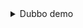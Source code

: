 <details>
  <summary>Dubbo demo</summary>
  <pre><code> 
    Downloaded from central: https://repo.maven.apache.org/maven2/aopalliance/aopalliance/1.0/aopalliance-1.0.jar (4.5 kB at 99 B/s)
    Downloading from central: https://repo.maven.apache.org/maven2/org/aspectj/aspectjrt/1.6.9/aspectjrt-1.6.9.jar
    Progress (5): 1.1/1.1 MB | 0.6/1.1 MB | 131/732 kB | 16/423 kB | 37/116 kB
    Progress (5): 1.1/1.1 MB | 0.6/1.1 MB | 131/732 kB | 16/423 kB | 41/116 kB
    Progress (5): 1.1/1.1 MB | 0.6/1.1 MB | 131/732 kB | 16/423 kB | 45/116 kB
    Progress (5): 1.1/1.1 MB | 0.6/1.1 MB | 131/732 kB | 16/423 kB | 49/116 kB
    Progress (5): 1.1/1.1 MB | 0.6/1.1 MB | 131/732 kB | 16/423 kB | 49/116 kB
    Progress (5): 1.1/1.1 MB | 0.6/1.1 MB | 131/732 kB | 16/423 kB | 49/116 kB
    Progress (5): 1.1 MB | 0.6/1.1 MB | 131/732 kB | 16/423 kB | 49/116 kB    
    Progress (5): 1.1 MB | 0.6/1.1 MB | 135/732 kB | 16/423 kB | 49/116 kB
    Progress (5): 1.1 MB | 0.6/1.1 MB | 139/732 kB | 16/423 kB | 49/116 kB
    Progress (5): 1.1 MB | 0.6/1.1 MB | 143/732 kB | 16/423 kB | 49/116 kB
    Progress (5): 1.1 MB | 0.6/1.1 MB | 147/732 kB | 16/423 kB | 49/116 kB
    Progress (5): 1.1 MB | 0.6/1.1 MB | 147/732 kB | 16/423 kB | 53/116 kB
    Progress (5): 1.1 MB | 0.6/1.1 MB | 147/732 kB | 16/423 kB | 57/116 kB
    Progress (5): 1.1 MB | 0.6/1.1 MB | 147/732 kB | 16/423 kB | 61/116 kB
    Progress (5): 1.1 MB | 0.6/1.1 MB | 147/732 kB | 16/423 kB | 66/116 kB
  </code></pre>
</details>